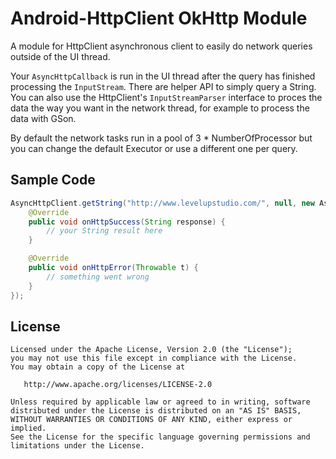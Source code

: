 Android-HttpClient OkHttp Module
================================

A module for HttpClient asynchronous client to easily do network queries outside of the UI thread.

Your `AsyncHttpCallback` is run in the UI thread after the query has finished processing the `InputStream`.
There are helper API to simply query a String. You can also use the HttpClient's `InputStreamParser` 
interface to proces the data the way you want in the network thread, for example to process the data with GSon.

By default the network tasks run in a pool of 3 * NumberOfProcessor but you can change the default Executor or use a different one per query.

Sample Code
-----------

```java
AsyncHttpClient.getString("http://www.levelupstudio.com/", null, new AsyncHttpCallback<String>() {
	@Override
	public void onHttpSuccess(String response) {
		// your String result here
	}

	@Override
	public void onHttpError(Throwable t) {
		// something went wrong
	}
});
```

License
-------

    Licensed under the Apache License, Version 2.0 (the "License");
    you may not use this file except in compliance with the License.
    You may obtain a copy of the License at

       http://www.apache.org/licenses/LICENSE-2.0

    Unless required by applicable law or agreed to in writing, software
    distributed under the License is distributed on an "AS IS" BASIS,
    WITHOUT WARRANTIES OR CONDITIONS OF ANY KIND, either express or implied.
    See the License for the specific language governing permissions and
    limitations under the License.